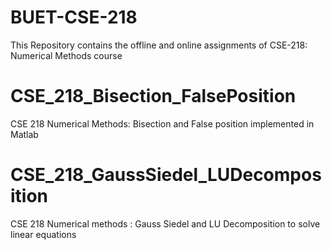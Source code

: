 # BUET-CSE-218
This Repository contains the offline and online assignments of CSE-218: Numerical Methods course

# CSE_218_Bisection_FalsePosition
CSE 218 Numerical Methods: Bisection and False position implemented in Matlab

# CSE_218_GaussSiedel_LUDecomposition
CSE 218 Numerical methods : Gauss Siedel and LU Decomposition to solve linear equations


